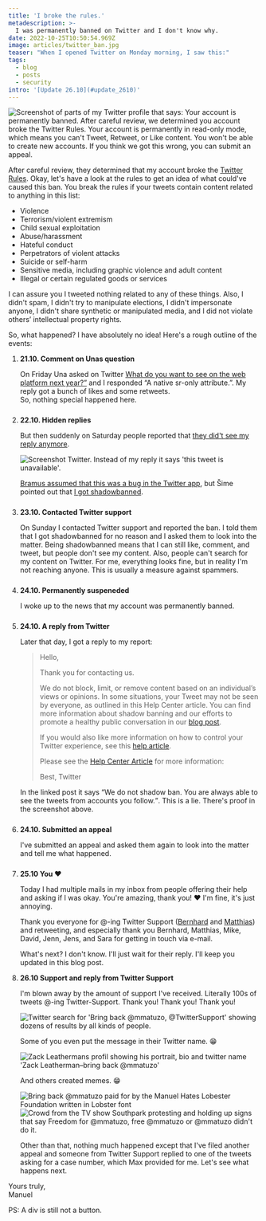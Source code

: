```yaml
---
title: 'I broke the rules.'
metadescription: >-
  I was permanently banned on Twitter and I don't know why.
date: 2022-10-25T10:50:54.969Z
image: articles/twitter_ban.jpg
teaser: "When I opened Twitter on Monday morning, I saw this:"
tags:
  - blog
  - posts
  - security
intro: '[Update 26.10](#update_2610)'
---
```


<img src="/images/twitter_ban.jpg" alt="Screenshot of parts of my Twitter profile that says: Your account is permanently banned. After careful review, we determined you account broke the Twitter Rules. Your account is permanently in read-only mode, which means you can't Tweet, Retweet, or Like content. You won't be able to create new accounts. If you think we got this wrong, you can submit an appeal.">

After careful review, they determined that my account broke the [Twitter Rules](https://help.twitter.com/en/rules-and-policies/twitter-rules). Okay, let's have a look at the rules to get an idea of what could've caused this ban. You break the rules if your tweets contain content related to anything in this list:

* Violence
* Terrorism/violent extremism
* Child sexual exploitation
* Abuse/harassment
* Hateful conduct
* Perpetrators of violent attacks
* Suicide or self-harm
* Sensitive media, including graphic violence and adult content
* Illegal or certain regulated goods or services

I can assure you I tweeted nothing related to any of these things. Also, I didn't spam, I didn't try to manipulate elections, I didn't impersonate anyone, I didn't share synthetic or manipulated media, and I did not violate others’ intellectual property rights.

So, what happened? I have absolutely no idea! Here's a rough outline of the events:

<style>

  ol li + li {
    margin-top: 1.5rem;

  }
</style>

<ol>
<li>
  <p><strong>21.10. Comment on Unas question</strong></p>

  <p>On Friday Una asked on Twitter <a href="https://twitter.com/mmatuzo/status/1583522924299841537">What do you want to see on the web platform next year?”</a> and I responded “A native sr-only attribute.”. My reply got a bunch of likes and some retweets.<br>
  So, nothing special happened here.</p>
</li>

<li>
  <p><strong>22.10. Hidden replies</strong></p>
  <p>But then suddenly on Saturday people reported that <a href="https://twitter.com/openuicg/status/1583680688938631169">they did't see my reply anymore</a>.</p>
  <p>
    <img src="/images/twitter_ban2.jpg" alt="Screenshot Twitter. Instead of my reply it says 'this tweet is unavailable'." loading="lazy">
  </p>

  <p><a href="https://twitter.com/bramus/status/1583822357201711105">Bramus assumed that this was a bug in the Twitter app</a>, but Šime pointed out that <a href="https://twitter.com/simevidas/status/1583913449716711425">I got shadowbanned</a>.</p>
</li>

<li>
  <p><strong>23.10. Contacted Twitter support</strong></p>
  <p>On Sunday I contacted Twitter support and reported the ban. I told them that I got shadowbanned for no reason and I asked them to look into the matter.   
  Being shadowbanned means that I can still like, comment, and tweet, but people don't see my content. Also, people can't search for my content on Twitter. For me, everything looks fine, but in reality I'm not reaching anyone. This is usually a measure against spammers.</p>
</li>

<li>
  <p><strong>24.10. Permanently suspeneded</strong></p>
  <p>I woke up to the news that my account was permanently banned.</p>
</li>

<li>
  <p><strong>24.10. A reply from Twitter</strong></p>
  <p>Later that day, I got a reply to my report:</p>

  <div class="quote">
  <blockquote>Hello, 

  Thank you for contacting us. 

  We do not block, limit, or remove content based on an individual’s views or opinions. In some situations, your Tweet may not be seen by everyone, as outlined in this Help Center article. You can find more information about shadow banning and our efforts to promote a healthy public conversation in our [blog post](https://blog.twitter.com/official/en_us/topics/company/2018/Setting-the-record-straight-on-shadow-banning.html).

  If you would also like more information on how to control your Twitter experience, see this [help article](https://support.twitter.com/articles/20170134).  

  Please see the [Help Center Article](https://help.twitter.com/en/safety-and-security/tweet-visibility) for more information:

  Best,
  Twitter</blockquote></div>

  <p>In the linked post it says <q>We do not shadow ban. You are always able to see the tweets from accounts you follow.</q>.  
  This is a lie. There's proof in the screenshot above.</p>
</li>

  <li>
  <p><strong>24.10. Submitted an appeal</strong>  </p>

  <p>I've submitted an appeal and asked them again to look into the matter and tell me what happened.</p>

  </li>
<li><p><strong>25.10 You ❤️</strong>

  <p>Today I had multiple mails in my inbox from people offering their help and asking if I was okay. You're amazing, thank you! ❤️ I'm fine, it's just annoying.</p>

  <p>Thank you everyone for @-ing Twitter Support (<a href="https://twitter.com/spuz78/status/1584470084231516161">Bernhard</a> and <a href="https://twitter.com/m_ott/status/1584648614282133504">Matthias</a>) and retweeting, and especially thank you Bernhard, Matthias, Mike, David, Jenn, Jens, and Sara for getting in touch via e-mail.</p>
  </li>

  <p>What's next? I don't know. I'll just wait for their reply. I'll keep you updated in this blog post.</p>


<li id="update_2610">
  <p><strong>26.10 Support and reply from Twitter Support</strong></p>
  <p>
    I'm blown away by the amount of support I've received. Literally 100s of tweets @-ing Twitter-Support. Thank you! Thank you!  Thank you!
  </p>
  <p>
  <img src="/images/twitter_ban5.jpg" alt="Twitter search for 'Bring back @mmatuzo, @TwitterSupport' showing dozens of results by all kinds of people.">
  </p>

  <p>  Some of you even put the message in their Twitter name. 😁</p>

  <img src="/images/twitter_ban3.jpg" alt="Zack Leathermans profil showing his portrait, bio and twitter name 'Zack Leatherman–bring back @mmatuzo'">

  <p>And others created memes. 😁</p>

  <img src="/images/twitter_ban4.jpg" alt="Bring back @mmatuzo paid for by the Manuel Hates Lobester Foundation written in Lobster font">

  <img src="/images/twitter_ban6.jpg" alt="Crowd from the TV show Southpark protesting and holding up signs that say Freedom for @mmatuzo, free @mmatuzo or @mmatuzo didn't do it.">

  <p>Other than that, nothing much happened except that I've filed another appeal and someone from Twitter Support replied to one of the tweets asking for a case number, which Max provided for me. Let's see what happens next.</p>
</li>
</ol>


Yours truly,  
Manuel

PS: A div is still not a button.